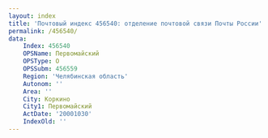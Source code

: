 ```yaml
---
layout: index
title: 'Почтовый индекс 456540: отделение почтовой связи Почты России'
permalink: /456540/
data:
    Index: 456540
    OPSName: Первомайский
    OPSType: О
    OPSSubm: 456559
    Region: 'Челябинская область'
    Autonom: ''
    Area: ''
    City: Коркино
    City1: Первомайский
    ActDate: '20001030'
    IndexOld: ''
---
```


